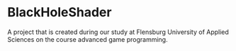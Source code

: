 # BlackHoleShader
A project that is created during our study at Flensburg University of Applied Sciences on the course advanced game programming.
